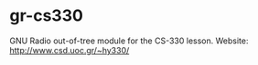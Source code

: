# gr-cs330
GNU Radio out-of-tree module for the CS-330 lesson.
Website: http://www.csd.uoc.gr/~hy330/

